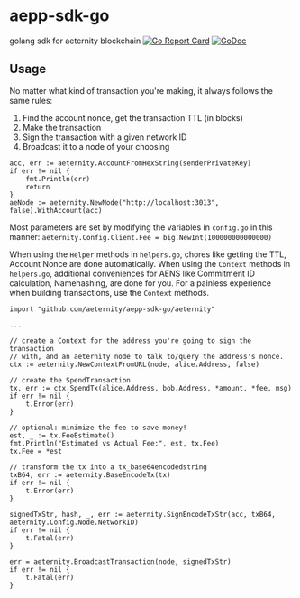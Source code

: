 # aepp-sdk-go

golang sdk for aeternity blockchain
[![Go Report Card](https://goreportcard.com/badge/github.com/aeternity/aepp-sdk-go)](https://goreportcard.com/report/github.com/aeternity/aepp-sdk-go) [![GoDoc](https://godoc.org/github.com/aeternity/aepp-sdk-go?status.svg)](https://godoc.org/github.com/aeternity/aepp-sdk-go)


## Usage
No matter what kind of transaction you're making, it always follows the same rules:
1. Find the account nonce, get the transaction TTL (in blocks)
2. Make the transaction
3. Sign the transaction with a given network ID
4. Broadcast it to a node of your choosing

```
acc, err := aeternity.AccountFromHexString(senderPrivateKey)
if err != nil {
    fmt.Println(err)
    return
}
aeNode := aeternity.NewNode("http://localhost:3013", false).WithAccount(acc)
```

Most parameters are set by modifying the variables in `config.go` in this manner:
`aeternity.Config.Client.Fee = big.NewInt(100000000000000)`

When using the `Helper` methods in `helpers.go`, chores like getting the TTL, Account Nonce are done automatically.
When using the `Context` methods in `helpers.go`, additional conveniences for AENS like Commitment ID calculation, Namehashing, are done for you.
For a painless experience when building transactions, use the `Context` methods.
```
import "github.com/aeternity/aepp-sdk-go/aeternity"

...

// create a Context for the address you're going to sign the transaction
// with, and an aeternity node to talk to/query the address's nonce.
ctx := aeternity.NewContextFromURL(node, alice.Address, false)

// create the SpendTransaction
tx, err := ctx.SpendTx(alice.Address, bob.Address, *amount, *fee, msg)
if err != nil {
    t.Error(err)
}

// optional: minimize the fee to save money!
est, _ := tx.FeeEstimate()
fmt.Println("Estimated vs Actual Fee:", est, tx.Fee)
tx.Fee = *est

// transform the tx into a tx_base64encodedstring
txB64, err := aeternity.BaseEncodeTx(tx)
if err != nil {
    t.Error(err)
}

signedTxStr, hash, _, err := aeternity.SignEncodeTxStr(acc, txB64, aeternity.Config.Node.NetworkID)
if err != nil {
    t.Fatal(err)
}

err = aeternity.BroadcastTransaction(node, signedTxStr)
if err != nil {
    t.Fatal(err)
}
```